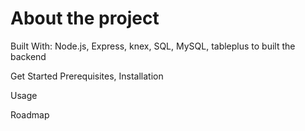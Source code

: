 # About the project


Built With:
Node.js, Express, knex, SQL, MySQL, tableplus to built the backend

Get Started
Prerequisites, Installation

Usage

Roadmap

